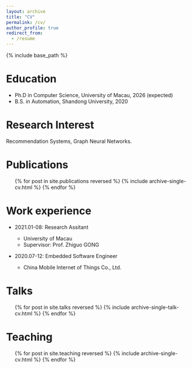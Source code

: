 ```yaml
---
layout: archive
title: "CV"
permalink: /cv/
author_profile: true
redirect_from:
  - /resume
---
```


{% include base_path %}

Education
======
* Ph.D in Computer Science, University of Macau, 2026 (expected)
* B.S. in Automation, Shandong University, 2020

Research Interest
=====
Recommendation Systems, Graph Neural Networks.

Publications
======
  <ul>{% for post in site.publications reversed %}
    {% include archive-single-cv.html %}
  {% endfor %}</ul>

Work experience
======
* 2021.01-08: Research Assitant
  * University of Macau
  * Supervisor: Prof. Zhiguo GONG

* 2020.07-12: Embedded Software Engineer
  * China Mobile Internet of Things Co., Ltd.
  
Talks
======
  <ul>{% for post in site.talks reversed %}
    {% include archive-single-talk-cv.html  %}
  {% endfor %}</ul>
  
Teaching
======
  <ul>{% for post in site.teaching reversed %}
    {% include archive-single-cv.html %}
  {% endfor %}</ul>


